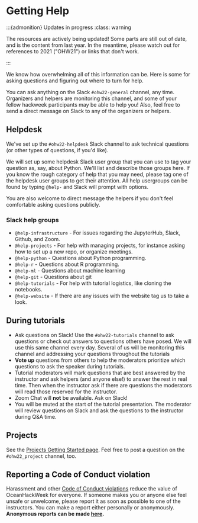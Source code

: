 # Getting Help

:::{admonition} Updates in progress
:class: warning

The resources are actively being updated! Some parts are still out of date, and is the content from last year. In the meantime, please watch out for references to 2021 ("OHW21") or links that don't work.

:::

We know how overwhelming all of this information can be. Here is some for asking questions and figuring out where to turn for help.

You can ask anything on the Slack `#ohw22-general` channel, any time. Organizers and helpers are monitoring this channel, and some of your fellow hackweek participants may be able to help you! Also, feel free to send a direct message on Slack to any of the organizers or helpers.

## Helpdesk

We've set up the `#ohw22-helpdesk` Slack channel to ask technical questions (or other types of questions, if you'd like). 

We will set up some helpdesk Slack user group that you can use to tag your question as, say, about Python. We'll list and describe those groups here. If you know the rough category of help that you may need, please tag one of the helpdesk user groups to get their attention. All help usergroups can be found by typing `@help-` and Slack will prompt with options.

You are also welcome to direct message the helpers if you don't feel comfortable asking questions publicly.

### Slack help groups

- `@help-infrastructure` - For issues regarding the JupyterHub, Slack, Github, and Zoom.
- `@help-projects` - For help with managing projects, for instance asking how to set up a new repo, or organize meetings.
- `@help-python` - Questions about Python programming.
- `@help-r` - Questions about R programming.
- `@help-ml` - Questions about machine learning
- `@help-git` - Questions about git
- `@help-tutorials` - For help with tutorial logistics, like cloning the notebooks.
- `@help-website` - If there are any issues with the website tag us to take a look.

## During tutorials

- Ask questions on Slack! Use the `#ohw22-tutorials` channel to ask questions or check out answers to questions others have posed. We will use this same channel every day. Several of us will be monitoring this channel and addressing your questions throughout the tutorials
- **Vote up** questions from others to help the moderators prioritize which questions to ask the speaker during tutorials.
- Tutorial moderators will mark questions that are best answered by the instructor and ask helpers (and anyone else!) to answer the rest in real time. Then when the instructor ask if there are questions the moderators will read those reserved for the instructor.
- Zoom Chat will **not** be available. Ask on Slack!
- You will be muted at the start of the tutorial presentation. The moderator will review questions on Slack and ask the questions to the instructor during Q&A time.

## Projects

See the [Projects Getting Started page](../projects/steps.md). Feel free to post a question on the `#ohw22_project` channel, too.

## Reporting a Code of Conduct violation

Harassment and other [Code of Conduct violations](../../about/code-of-conduct.md) reduce the value of OceanHackWeek for everyone. If someone makes you or anyone else feel unsafe or unwelcome, please report it as soon as possible to one of the instructors. You can make a report either personally or anonymously. **Anonymous reports can be made [here](https://oceanhackweek.wufoo.com/forms/zep2ybt1swlulc/).**

